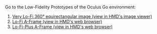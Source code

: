Go to the Low-Fidelity Prototypes of the Oculus Go environment:
1. [Very Lo-Fi 360&deg; equirectangular image (view in HMD's image viewer)](./prototypes/01_360-equirectangular-images/OculusGo-HomeEnv-Notifications-lofi.png)
1. [Lo-Fi A-Frame (view in HMD's web browser)](./prototypes/02_aframe_OculusGo-lofi)
1. [Lo-Fi-Plus A-Frame (view in HMD's web browser)](./prototypes/03_aframe_OculusGo-lofiplus)
